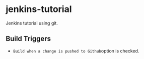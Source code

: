 # jenkins-tutorial
Jenkins tutorial using git.

## Build Triggers
- `Build when a change is pushed to Github`option is checked.
